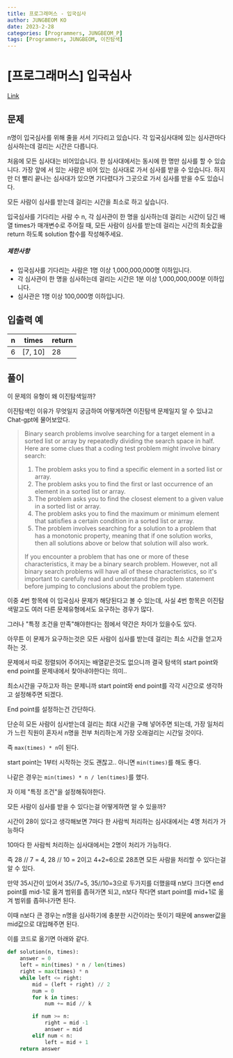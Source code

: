 ```yaml
---
title: 프로그래머스 - 입국심사
author: JUNGBEOM KO
date: 2023-2-28
categories: [Programmers, JUNGBEOM_P]
tags: [Programmers, JUNGBEOM, 이진탐색]
---
```


# [프로그래머스] 입국심사

[Link](https://school.programmers.co.kr/learn/courses/30/lessons/43238)



## 문제

n명이 입국심사를 위해 줄을 서서 기다리고 있습니다. 각 입국심사대에 있는 심사관마다 심사하는데 걸리는 시간은 다릅니다.

처음에 모든 심사대는 비어있습니다. 한 심사대에서는 동시에 한 명만 심사를 할 수 있습니다. 가장 앞에 서 있는 사람은 비어 있는 심사대로 가서 심사를 받을 수 있습니다. 하지만 더 빨리 끝나는 심사대가 있으면 기다렸다가 그곳으로 가서 심사를 받을 수도 있습니다.

모든 사람이 심사를 받는데 걸리는 시간을 최소로 하고 싶습니다.

입국심사를 기다리는 사람 수 n, 각 심사관이 한 명을 심사하는데 걸리는 시간이 담긴 배열 times가 매개변수로 주어질 때, 모든 사람이 심사를 받는데 걸리는 시간의 최솟값을 return 하도록 solution 함수를 작성해주세요.

##### 제한사항

- 입국심사를 기다리는 사람은 1명 이상 1,000,000,000명 이하입니다.
- 각 심사관이 한 명을 심사하는데 걸리는 시간은 1분 이상 1,000,000,000분 이하입니다.
- 심사관은 1명 이상 100,000명 이하입니다.



## 입출력 예

| n    | times   | return |
| ---- | ------- | ------ |
| 6    | [7, 10] | 28     |



## 풀이

이 문제의 유형이 왜 이진탐색일까?

이진탐색인 이유가 무엇일지 궁금하여 어떻게하면 이진탐색 문제일지 알 수 있냐고 Chat-gpt에 물어보았다.

>Binary search problems involve searching for a target element in a sorted list or array by repeatedly dividing the search space in half. Here are some clues that a coding test problem might involve binary search:
>
>1. The problem asks you to find a specific element in a sorted list or array.
>2. The problem asks you to find the first or last occurrence of an element in a sorted list or array.
>3. The problem asks you to find the closest element to a given value in a sorted list or array.
>4. The problem asks you to find the maximum or minimum element that satisfies a certain condition in a sorted list or array.
>5. The problem involves searching for a solution to a problem that has a monotonic property, meaning that if one solution works, then all solutions above or below that solution will also work.
>
>If you encounter a problem that has one or more of these characteristics, it may be a binary search problem. However, not all binary search problems will have all of these characteristics, so it's important to carefully read and understand the problem statement before jumping to conclusions about the problem type.

이중 4번 항목에 이 입국심사 문제가 해당된다고 볼 수 있는데, 사실 4번 항목은 이진탐색말고도 여러 다른 문제유형에서도 요구하는 경우가 많다.

그러나 "특정 조건을 만족"해야한다는 점에서 약간은 차이가 있을수도 있다.

아무튼 이 문제가 요구하는것은 모든 사람이 심사를 받는데 걸리는 최소 시간을 얻고자 하는 것.

문제에서 따로 정렬되어 주어지는 배열같은것도 없으니까 결국 탐색의 start point와 end point를 문제내에서 찾아내야한다는 의미..

최소시간을 구하고자 하는 문제니까 start point와 end point를 각각 시간으로 생각하고 설정해주면 되겠다.

End point를 설정하는건 간단하다.

단순히 모든 사람이 심사받는데 걸리는 최대 시간을 구해 넣어주면 되는데, 가장 일처리가 느린 직원이 혼자서 n명을 전부 처리하는게 가장 오래걸리는 시간일 것이다.

즉 `max(times) * n`이 된다.

start point는 1부터 시작하는 것도 괜찮고.. 아니면 `min(times)`를 해도 좋다.

나같은 경우는 `min(times) * n / len(times)`를 했다.



자 이제 "특정 조건"을 설정해줘야한다.

모든 사람이 심사를 받을 수 있다는걸 어떻게하면 알 수 있을까?

시간이 28이 있다고 생각해보면 7마다 한 사람씩 처리하는 심사대에서는 4명 처리가 가능하다

10마다 한 사람씩 처리하는 심사대에서는 2명이 처리가 가능하다.

즉 28 // 7 = 4, 28 // 10 = 2이고 4+2=6으로 28초면 모든 사람을 처리할 수 있다는걸 알 수 있다.



만약 35시간이 있어서 35//7=5, 35//10=3으로 두가지를 더했을때 n보다 크다면 end point를 mid-1로 옮겨 범위를 좁혀가면 되고, n보다 작다면 start point를 mid+1로 옮겨 범위를 좁혀나가면 된다.

이때 n보다 큰 경우는 n명을 심사하기에 충분한 시간이라는 뜻이기 때문에 answer값을 mid값으로 대입해주면 된다.

이를 코드로 옮기면 아래와 같다.

```python
def solution(n, times):
    answer = 0
    left = min(times) * n / len(times)
    right = max(times) * n
    while left <= right:
        mid = (left + right) // 2
        num = 0
        for k in times:
            num += mid // k

        if num >= n:
            right = mid -1
            answer = mid
        elif num < n:
            left = mid + 1
    return answer
```



